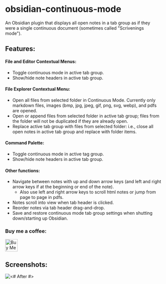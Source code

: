 # obsidian-continuous-mode

An Obsidian plugin that displays all open notes in a tab group as if they were a single continuous document (sometimes called "Scrivenings mode").  

## Features: 

#### File and Editor Contextual Menus:
 - Toggle continuous mode in active tab group.
 - Show/hide note headers in active tab group.

#### File Explorer Contextual Menu:  
 - Open all files from selected folder in Continuous Mode. Currently only markdown files, images (bmp, jpg, jpeg, gif, png, svg, webp), and pdfs are opened.  
 - Open or append files from selected folder in active tab group; files from the folder will not be duplicated if they are already open.  
 - Replace active tab group with files from selected folder: i.e., close all open notes in active tab group and replace with folder items.  

#### Command Palette:  
 - Toggle continuous mode in active tag group.
 - Show/hide note headers in active tab group.
 
#### Other functions:  
 - Navigate between notes with up and down arrow keys (and left and right arrow keys if at the beginning or end of the note).
   - Also use left and right arrow keys to scroll html notes or jump from page to page in pdfs.
 - Notes scroll into view when tab header is clicked.
 - Reorder notes via tab header drag-and-drop.
 - Save and restore continuous mode tab group settings when shutting down/starting up Obsidian.


### Buy me a coffee:

<a href="https://www.buymeacoffee.com/fiLtliTFxQ" target="_blank"><img src="https://cdn.buymeacoffee.com/buttons/v2/default-yellow.png" alt="Buy Me A Coffee" style="height: 40px !important;" ></a>

## Screenshots:

![<# After #>](assets/after.gif "after.gif")

